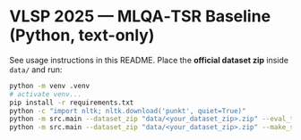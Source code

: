
# VLSP 2025 — MLQA‑TSR Baseline (Python, text-only)

See usage instructions in this README. Place the **official dataset zip** inside `data/` and run:

```bash
python -m venv .venv
# activate venv...
pip install -r requirements.txt
python -c "import nltk; nltk.download('punkt', quiet=True)"
python -m src.main --dataset_zip "data/<your_dataset_zip>.zip" --eval_train
python -m src.main --dataset_zip "data/<your_dataset_zip>.zip" --make_submission --topk 3
```
